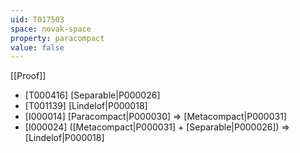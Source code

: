 ```yaml
---
uid: T017503
space: novak-space
property: paracompact
value: false
---
```

[[Proof]]

* [T000416] [Separable|P000026]
* [T001139] [Lindelof|P000018]
* [I000014] [Paracompact|P000030] => [Metacompact|P000031]
* [I000024] ([Metacompact|P000031] + [Separable|P000026]) => [Lindelof|P000018]

